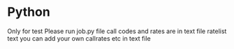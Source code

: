 # Python
Only for test
Please run job.py file 
call codes and rates are in text file ratelist text
you can add your own callrates etc in text file

